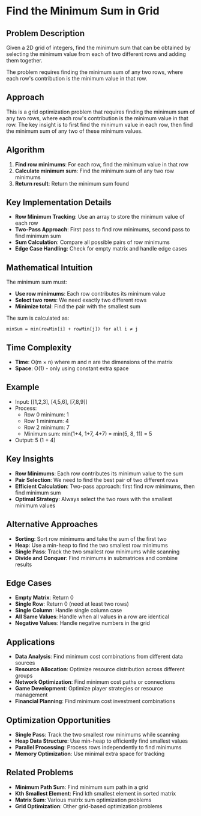 # Find the Minimum Sum in Grid

## Problem Description
Given a 2D grid of integers, find the minimum sum that can be obtained by selecting the minimum value from each of two different rows and adding them together.

The problem requires finding the minimum sum of any two rows, where each row's contribution is the minimum value in that row.

## Approach
This is a grid optimization problem that requires finding the minimum sum of any two rows, where each row's contribution is the minimum value in that row. The key insight is to first find the minimum value in each row, then find the minimum sum of any two of these minimum values.

## Algorithm
1. **Find row minimums**: For each row, find the minimum value in that row
2. **Calculate minimum sum**: Find the minimum sum of any two row minimums
3. **Return result**: Return the minimum sum found

## Key Implementation Details
- **Row Minimum Tracking**: Use an array to store the minimum value of each row
- **Two-Pass Approach**: First pass to find row minimums, second pass to find minimum sum
- **Sum Calculation**: Compare all possible pairs of row minimums
- **Edge Case Handling**: Check for empty matrix and handle edge cases

## Mathematical Intuition
The minimum sum must:
- **Use row minimums**: Each row contributes its minimum value
- **Select two rows**: We need exactly two different rows
- **Minimize total**: Find the pair with the smallest sum

The sum is calculated as:
```
minSum = min(rowMin[i] + rowMin[j]) for all i ≠ j
```

## Time Complexity
- **Time**: O(m × n) where m and n are the dimensions of the matrix
- **Space**: O(1) - only using constant extra space

## Example
- Input: [[1,2,3], [4,5,6], [7,8,9]]
- Process: 
  - Row 0 minimum: 1
  - Row 1 minimum: 4
  - Row 2 minimum: 7
  - Minimum sum: min(1+4, 1+7, 4+7) = min(5, 8, 11) = 5
- Output: 5 (1 + 4)

## Key Insights
- **Row Minimums**: Each row contributes its minimum value to the sum
- **Pair Selection**: We need to find the best pair of two different rows
- **Efficient Calculation**: Two-pass approach: first find row minimums, then find minimum sum
- **Optimal Strategy**: Always select the two rows with the smallest minimum values

## Alternative Approaches
- **Sorting**: Sort row minimums and take the sum of the first two
- **Heap**: Use a min-heap to find the two smallest row minimums
- **Single Pass**: Track the two smallest row minimums while scanning
- **Divide and Conquer**: Find minimums in submatrices and combine results

## Edge Cases
- **Empty Matrix**: Return 0
- **Single Row**: Return 0 (need at least two rows)
- **Single Column**: Handle single column case
- **All Same Values**: Handle when all values in a row are identical
- **Negative Values**: Handle negative numbers in the grid

## Applications
- **Data Analysis**: Find minimum cost combinations from different data sources
- **Resource Allocation**: Optimize resource distribution across different groups
- **Network Optimization**: Find minimum cost paths or connections
- **Game Development**: Optimize player strategies or resource management
- **Financial Planning**: Find minimum cost investment combinations

## Optimization Opportunities
- **Single Pass**: Track the two smallest row minimums while scanning
- **Heap Data Structure**: Use min-heap to efficiently find smallest values
- **Parallel Processing**: Process rows independently to find minimums
- **Memory Optimization**: Use minimal extra space for tracking

## Related Problems
- **Minimum Path Sum**: Find minimum sum path in a grid
- **Kth Smallest Element**: Find kth smallest element in sorted matrix
- **Matrix Sum**: Various matrix sum optimization problems
- **Grid Optimization**: Other grid-based optimization problems
